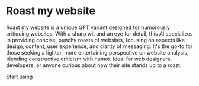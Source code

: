 # Roast my website

Roast my website is a unique GPT variant designed for humorously critiquing websites. With a sharp wit and an eye for detail, this AI specializes in providing concise, punchy roasts of websites, focusing on aspects like design, content, user experience, and clarity of messaging. It's the go-to for those seeking a lighter, more entertaining perspective on website analysis, blending constructive criticism with humor. Ideal for web designers, developers, or anyone curious about how their site stands up to a roast.

[Start using](https://chat.openai.com/g/g-O3tctcceY)